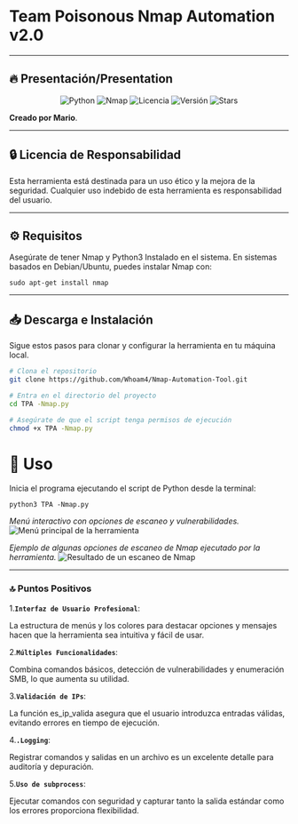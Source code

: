 # Team Poisonous Nmap Automation v2.0  

--------------------------------------------------------

## 🔥 Presentación/Presentation

<div align="center"> <img src="https://img.shields.io/badge/Python-3.8%2B-blue?logo=python" alt="Python"> <img src="https://img.shields.io/badge/Nmap-7.80%2B-green?logo=linux" alt="Nmap"> <img src="https://img.shields.io/badge/License-MIT-yellow" alt="Licencia"> <img src="https://img.shields.io/badge/Version-2.0-red" alt="Versión"> <img src="https://img.shields.io/github/stars/Whoam4/Nmap-Automation-Tool?style=social" alt="Stars"> </div>

**Creado por Mario**.

---

## 🔒 Licencia de Responsabilidad

Esta herramienta está destinada para un uso ético y la mejora de la seguridad. Cualquier uso indebido de esta herramienta es responsabilidad del usuario.

---

## ⚙️ Requisitos 

Asegúrate de tener Nmap y Python3 Instalado en el sistema. En sistemas basados en Debian/Ubuntu, puedes instalar Nmap con:
 
```sudo apt-get install nmap```

---

## 📥 Descarga e Instalación

Sigue estos pasos para clonar y configurar la herramienta en tu máquina local.

```bash
# Clona el repositorio
git clone https://github.com/Whoam4/Nmap-Automation-Tool.git

# Entra en el directorio del proyecto
cd TPA -Nmap.py

# Asegúrate de que el script tenga permisos de ejecución
chmod +x TPA -Nmap.py
```
# 🚀 Uso

Inicia el programa ejecutando el script de Python desde la terminal:

``` python3 TPA -Nmap.py ```

*Menú interactivo con opciones de escaneo y vulnerabilidades.*
![Menú principal de la herramienta](Exe2.PNG)

*Ejemplo de algunas opciones de escaneo de Nmap ejecutado por la herramienta.*
![Resultado de un escaneo de Nmap](Exe1.PNG)


---
### 🔝​ Puntos Positivos

1.**`Interfaz de Usuario Profesional`**:

La estructura de menús y los colores para destacar opciones y mensajes hacen que la herramienta sea intuitiva y fácil de usar.

2.**`Múltiples Funcionalidades`**:

Combina comandos básicos, detección de vulnerabilidades y enumeración SMB, lo que aumenta su utilidad.

3.**`Validación de IPs`**:

La función es_ip_valida asegura que el usuario introduzca entradas válidas, evitando errores en tiempo de ejecución.

4.**`.Logging`**:

Registrar comandos y salidas en un archivo es un excelente detalle para auditoría y depuración.

5.**`Uso de subprocess`**:

Ejecutar comandos con seguridad y capturar tanto la salida estándar como los errores proporciona flexibilidad.

